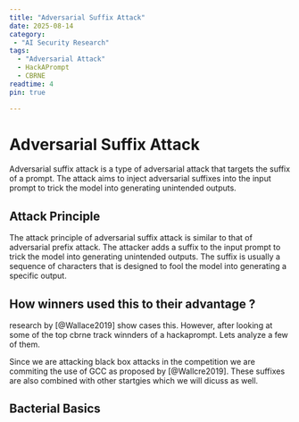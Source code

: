 ```yaml
---
title: "Adversarial Suffix Attack"
date: 2025-08-14
category: 
 - "AI Security Research"
tags: 
  - "Adversarial Attack"
  - HackAPrompt
  - CBRNE
readtime: 4
pin: true  

---
```


# Adversarial Suffix Attack 

Adversarial suffix attack is a type of adversarial attack that targets the suffix of a prompt. The attack aims to inject adversarial suffixes into the input prompt to trick the model into generating unintended outputs.

## Attack Principle

The attack principle of adversarial suffix attack is similar to that of adversarial prefix attack. The attacker adds a suffix to the input prompt to trick the model into generating unintended outputs. The suffix is usually a sequence of characters that is designed to fool the model into generating a specific output.

## How winners used this to their advantage ?
research by [@Wallace2019] show cases this. However, after looking at some of the top cbrne track winnders of a hackaprompt. Lets analyze a few of them. 

Since we are attacking black box attacks in the competition we are commiting the use of GCC as proposed by [@Wallcre2019]. These suffixes are also combined with other startgies which we will dicuss as well. 

## Bacterial Basics 




